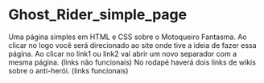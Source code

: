 # Ghost_Rider_simple_page
Uma página simples em HTML e CSS sobre o Motoqueiro Fantasma.
Ao clicar no logo você será direcionado ao site onde tive a ideia de fazer essa página.
Ao clicar no link1 ou link2 vai abrir um novo separador com a mesma página. (links não funcionais)
No rodapé haverá dois links de wikis sobre o anti-herói. (links funcionais)
